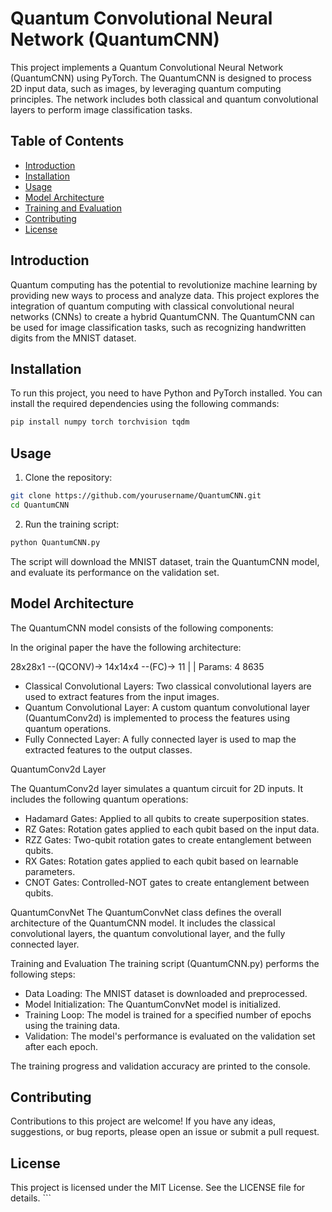 # Quantum Convolutional Neural Network (QuantumCNN)

This project implements a Quantum Convolutional Neural Network (QuantumCNN) using PyTorch. The QuantumCNN is designed to process 2D input data, such as images, by leveraging quantum computing principles. The network includes both classical and quantum convolutional layers to perform image classification tasks.

## Table of Contents
- [Introduction](#introduction)
- [Installation](#installation)
- [Usage](#usage)
- [Model Architecture](#model-architecture)
- [Training and Evaluation](#training-and-evaluation)
- [Contributing](#contributing)
- [License](#license)

## Introduction

Quantum computing has the potential to revolutionize machine learning by providing new ways to process and analyze data. This project explores the integration of quantum computing with classical convolutional neural networks (CNNs) to create a hybrid QuantumCNN. The QuantumCNN can be used for image classification tasks, such as recognizing handwritten digits from the MNIST dataset.

## Installation

To run this project, you need to have Python and PyTorch installed. You can install the required dependencies using the following commands:

```bash
pip install numpy torch torchvision tqdm
```

## Usage

1. Clone the repository:
    
```bash
git clone https://github.com/yourusername/QuantumCNN.git
cd QuantumCNN
```

2. Run the training script:

```bash
python QuantumCNN.py
```

The script will download the MNIST dataset, train the QuantumCNN model, and evaluate its performance on the validation set.

## Model Architecture
The QuantumCNN model consists of the following components:

In the original paper the have the following architecture:

28x28x1 --(QCONV)-> 14x14x4 --(FC)-> 11
            |                | 
Params:     4               8635

- Classical Convolutional Layers: Two classical convolutional layers are used to extract features from the input images.
- Quantum Convolutional Layer: A custom quantum convolutional layer (QuantumConv2d) is implemented to process the features using quantum operations.
- Fully Connected Layer: A fully connected layer is used to map the extracted features to the output classes.

QuantumConv2d Layer

The QuantumConv2d layer simulates a quantum circuit for 2D inputs. It includes the following quantum operations:

- Hadamard Gates: Applied to all qubits to create superposition states.
- RZ Gates: Rotation gates applied to each qubit based on the input data.
- RZZ Gates: Two-qubit rotation gates to create entanglement between qubits.
- RX Gates: Rotation gates applied to each qubit based on learnable parameters.
- CNOT Gates: Controlled-NOT gates to create entanglement between qubits.

QuantumConvNet
The QuantumConvNet class defines the overall architecture of the QuantumCNN model. It includes the classical convolutional layers, the quantum convolutional layer, and the fully connected layer.

Training and Evaluation
The training script (QuantumCNN.py) performs the following steps:

- Data Loading: The MNIST dataset is downloaded and preprocessed.
- Model Initialization: The QuantumConvNet model is initialized.
- Training Loop: The model is trained for a specified number of epochs using the training data.
- Validation: The model's performance is evaluated on the validation set after each epoch.

The training progress and validation accuracy are printed to the console.

## Contributing
Contributions to this project are welcome! If you have any ideas, suggestions, or bug reports, please open an issue or submit a pull request.

## License
This project is licensed under the MIT License. See the LICENSE file for details. ```